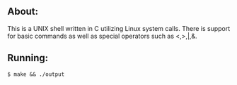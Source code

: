 ## About:
This is a UNIX shell written in C utilizing Linux system calls. There is support for basic commands as well as special operators such as <,>,|,&.
## Running:
<pre><code>$ make && ./output</pre></code>
